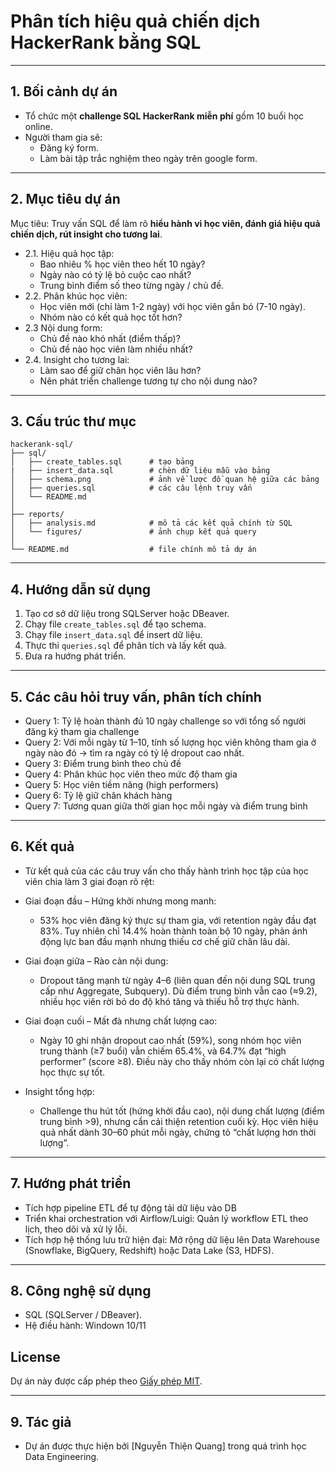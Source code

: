 # Phân tích hiệu quả chiến dịch HackerRank bằng SQL

---

## 1. Bối cảnh dự án

- Tổ chức một **challenge SQL HackerRank miễn phí** gồm 10 buổi học online.
- Người tham gia sẽ:
    + Đăng ký form.
    + Làm bài tập trắc nghiệm theo ngày trên google form.
---

## 2. Mục tiêu dự án

Mục tiêu: Truy vấn SQL để làm rõ **hiểu hành vi học viên, đánh giá hiệu quả chiến dịch, rút insight cho tương lai**.

- 2.1. Hiệu quả học tập:
    + Bao nhiêu % học viên theo hết 10 ngày?
    + Ngày nào có tỷ lệ bỏ cuộc cao nhất?
    + Trung bình điểm số theo từng ngày / chủ đề.
- 2.2.  Phân khúc học viên:
    + Học viên mới (chỉ làm 1-2 ngày) với học viên gắn bó (7-10 ngày).
    + Nhóm nào có kết quả học tốt hơn?
- 2.3 Nội dung form:
    + Chủ đề nào khó nhất (điểm thấp)?
    + Chủ đề nào học viên làm nhiều nhất?
- 2.4. Insight cho tương lai:
    + Làm sao để giữ chân học viên lâu hơn?
    + Nên phát triển challenge tương tự cho nội dung nào?

---

## 3. Cấu trúc thư mục

```
hackerank-sql/
├── sql/
│   ├── create_tables.sql      # tạo bảng 
|   ├── insert_data.sql        # chèn dữ liệu mẫu vào bảng
│   ├── schema.png             # ảnh về lược đồ quan hệ giữa các bảng
│   ├── queries.sql            # các câu lệnh truy vấn
│   └── README.md            
│
├── reports/
│   ├── analysis.md            # mô tả các kết quả chính từ SQL
│   └── figures/               # ảnh chụp kết quả query 
│
└── README.md                  # file chính mô tả dự án
``` 
---

## 4. Hướng dẫn sử dụng

1. Tạo cơ sở dữ liệu trong SQLServer hoặc DBeaver.  
2. Chạy file `create_tables.sql` để tạo schema.
3. Chạy file `insert_data.sql` để insert dữ liệu.
4. Thực thi `queries.sql` để phân tích và lấy kết quả. 
5. Đưa ra hướng phát triển.

---

## 5. Các câu hỏi truy vấn, phân tích chính

- Query 1: Tỷ lệ hoàn thành đủ 10 ngày challenge so với tổng số người đăng ký tham gia challenge  
- Query 2: Với mỗi ngày từ 1–10, tính số lượng học viên không tham gia ở ngày nào đó → tìm ra ngày có tỷ lệ dropout cao nhất. 
- Query 3: Điểm trung bình theo chủ đề  
- Query 4: Phân khúc học viên theo mức độ tham gia
- Query 5: Học viên tiềm năng (high performers)
- Query 6: Tỷ lệ giữ chân khách hàng
- Query 7: Tương quan giữa thời gian học mỗi ngày và điểm trung bình

---

## 6. Kết quả

- Từ kết quả của các câu truy vấn cho thấy hành trình học tập của học viên chia làm 3 giai đoạn rõ rệt:
- Giai đoạn đầu – Hứng khởi nhưng mong manh:
    + 53% học viên đăng ký thực sự tham gia, với retention ngày đầu đạt 83%. Tuy nhiên chỉ 14.4% hoàn thành toàn bộ 10 ngày, phản ánh động lực ban đầu mạnh nhưng thiếu cơ chế giữ chân lâu dài.

- Giai đoạn giữa – Rào cản nội dung:
    + Dropout tăng mạnh từ ngày 4–6 (liên quan đến nội dung SQL trung cấp như Aggregate, Subquery). Dù điểm trung bình vẫn cao (≈9.2), nhiều học viên rời bỏ do độ khó tăng và thiếu hỗ trợ thực hành.

- Giai đoạn cuối – Mất đà nhưng chất lượng cao:
    + Ngày 10 ghi nhận dropout cao nhất (59%), song nhóm học viên trung thành (≥7 buổi) vẫn chiếm 65.4%, và 64.7% đạt “high performer” (score ≥8). Điều này cho thấy nhóm còn lại có chất lượng học thực sự tốt.

- Insight tổng hợp:
    + Challenge thu hút tốt (hứng khởi đầu cao), nội dung chất lượng (điểm trung bình >9), nhưng cần cải thiện retention cuối kỳ. Học viên hiệu quả nhất dành 30–60 phút mỗi ngày, chứng tỏ “chất lượng hơn thời lượng”.

---

## 7. Hướng phát triển

- Tích hợp pipeline ETL để tự động tải dữ liệu vào DB
- Triển khai orchestration với Airflow/Luigi: Quản lý workflow ETL theo lịch, theo dõi và xử lý lỗi.
- Tích hợp hệ thống lưu trữ hiện đại: Mở rộng dữ liệu lên Data Warehouse (Snowflake, BigQuery, Redshift) hoặc Data Lake (S3, HDFS).  

---

## 8. Công nghệ sử dụng

- SQL (SQLServer / DBeaver). 
- Hệ điều hành: Windown 10/11

## License

Dự án này được cấp phép theo [Giấy phép MIT](LICENSE).

---

## 9. Tác giả

- Dự án được thực hiện bởi [Nguyễn Thiện Quang] trong quá trình học Data Engineering. 
